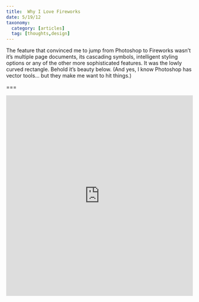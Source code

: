 ```yaml
---
title:  Why I Love Fireworks
date: 5/19/12
taxonomy:
  category: [articles]
  tag: [thoughts,design]	
---
```


The feature that convinced me to jump from Photoshop to Fireworks wasn’t it’s multiple page documents, its cascading symbols, intelligent styling options or any of the other more sophisticated features. It was the lowly curved rectangle. Behold it’s beauty below. (And yes, I know Photoshop has vector tools… but they make me want to hit things.)

===

<iframe allowfullscreen="" allowtransparency="true" frameborder="0" id="vzvd-990299" name="vzvd-990299" src="http://view.vzaar.com/990299/player" title="vzaar video player" type="text/html" width="100%" height="542"></iframe>